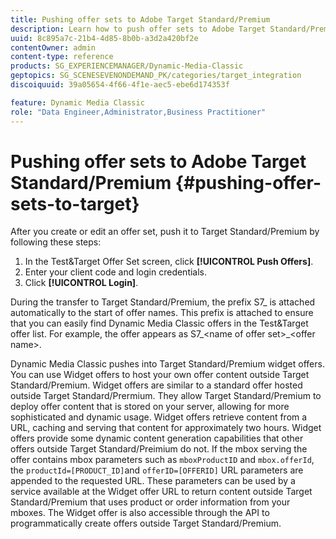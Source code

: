 ```yaml
---
title: Pushing offer sets to Adobe Target Standard/Premium
description: Learn how to push offer sets to Adobe Target Standard/Premium.
uuid: 8c895a7c-21b4-4d85-8b0b-a3d2a420bf2e
contentOwner: admin
content-type: reference
products: SG_EXPERIENCEMANAGER/Dynamic-Media-Classic
geptopics: SG_SCENESEVENONDEMAND_PK/categories/target_integration
discoiquuid: 39a05654-4f66-4f1e-aec5-ebe6d174353f

feature: Dynamic Media Classic
role: "Data Engineer,Administrator,Business Practitioner"
---
```


# Pushing offer sets to Adobe Target Standard/Premium {#pushing-offer-sets-to-target}

After you create or edit an offer set, push it to Target Standard/Premium by following these steps:

1. In the Test&Target Offer Set screen, click **[!UICONTROL Push Offers]**. 
1. Enter your client code and login credentials.
1. Click **[!UICONTROL Login]**.

During the transfer to Target Standard/Premium, the prefix S7_ is attached automatically to the start of offer names. This prefix is attached to ensure that you can easily find Dynamic Media Classic offers in the Test&Target offer list. For example, the offer appears as S7_&lt;name of offer set>_&lt;offer name>.

Dynamic Media Classic pushes into Target Standard/Premium widget offers. You can use Widget offers to host your own offer content outside Target Standard/Premium. Widget offers are similar to a standard offer hosted outside Target Standard/Prermium. They allow Target Standard/Premium to deploy offer content that is stored on your server, allowing for more sophisticated and dynamic usage. Widget offers retrieve content from a URL, caching and serving that content for approximately two hours. Widget offers provide some dynamic content generation capabilities that other offers outside Target Standard/Preimium do not. If the mbox serving the offer contains mbox parameters such as `mboxProductID` and `mbox.offerId`, the `productId=[PRODUCT_ID]`and `offerID=[OFFERID]` URL parameters are appended to the requested URL. These parameters can be used by a service available at the Widget offer URL to return content outside Target Standard/Premium that uses product or order information from your mboxes. The Widget offer is also accessible through the API to programmatically create offers outside Target Standard/Premium.
